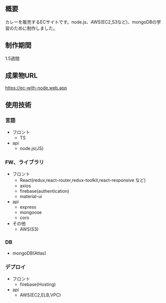 ## 概要
カレーを販売するECサイトです。node.js、AWS(EC2,S3など)、mongoDBの学習のために制作しました。
## 制作期間
1.5週間
## 成果物URL
https://ec-with-node.web.app
## 使用技術
### 言語

- フロント
  - TS
- api
  - node.js(JS)

### FW、ライブラリ

- フロント
  - React(redux,react-router,redux-toolkit,react-responsive など)
  - axios
  - firebase(authentication)
  - material-ui
- api
  - express
  - mongoose
  - cors
- その他
  - AWS(S3)

### DB

- mongoDB(Atlas)

### デプロイ

- フロント
  - firebase(Hosting)
- api
  - AWS(EC2,ELB,VPC)

